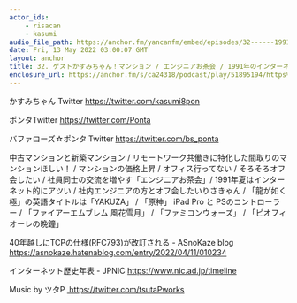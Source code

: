 ```yaml
---
actor_ids:
    - risacan
    - kasumi
audio_file_path: https://anchor.fm/yancanfm/embed/episodes/32------1991-e1ie7eq
date: Fri, 13 May 2022 03:00:07 GMT
layout: anchor
title: 32. ゲストかすみちゃん！マンション / エンジニアお茶会 / 1991年のインターネット / ゲーム
enclosure_url: https://anchor.fm/s/ca24318/podcast/play/51895194/https%3A%2F%2Fd3ctxlq1ktw2nl.cloudfront.net%2Fstaging%2F2022-4-12%2Fc19b0269-14b6-aeac-1abe-cf2ef5cba9a8.m4a
---
```

<p>かすみちゃん Twitter <a href="https://twitter.com/kasumi8pon" target="_blank">https://twitter.com/kasumi8pon</a></p>
<p>ポンタTwitter <a href="https://twitter.com/Ponta" target="_blank">https://twitter.com/Ponta</a></p>
<p>バファローズ☆ポンタ<strong> </strong>Twitter<strong> </strong><a href="https://twitter.com/bs_ponta" target="_blank">https://twitter.com/bs_ponta</a></p>
<p>中古マンションと新築マンション / リモートワーク共働きに特化した間取りのマンションほしい！ / マンションの価格上昇 / オフィス行ってない / そろそろオフ会したい / 社員同士の交流を増やす「エンジニアお茶会」/ 1991年夏はインターネット的にアツい / 社内エンジニアの方とオフ会したいりさきゃん / 「龍が如く極」の英語タイトルは「YAKUZA」 / 「原神」 iPad Pro と PSのコントローラー / 「ファイアーエムブレム 風花雪月」 / 「ファミコンウォーズ」 / 「ピオフィオーレの晩鐘」</p>
<p>40年越しにTCPの仕様(RFC793)が改訂される - ASnoKaze blog <a href="https://asnokaze.hatenablog.com/entry/2022/04/11/010234">https://asnokaze.hatenablog.com/entry/2022/04/11/010234</a></p>
<p>インターネット歴史年表 - JPNIC <a href="https://www.nic.ad.jp/timeline">https://www.nic.ad.jp/timeline</a></p>
<p>Music by ツタP <a href=" https://twitter.com/tsutaPworks" target="_blank">&nbsp;https://twitter.com/tsutaPworks</a>&nbsp;</p>
  